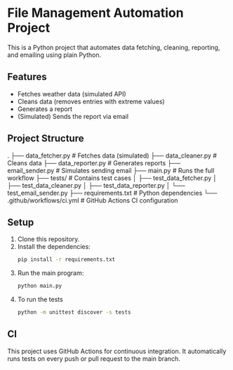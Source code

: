# File Management Automation Project

This is a Python project that automates data fetching, cleaning, reporting, and emailing using plain Python.

## Features
- Fetches weather data (simulated API)
- Cleans data (removes entries with extreme values)
- Generates a report
- (Simulated) Sends the report via email

## Project Structure
. ├── data_fetcher.py # Fetches data (simulated) ├── data_cleaner.py # Cleans data ├── data_reporter.py # Generates reports ├── email_sender.py # Simulates sending email ├── main.py # Runs the full workflow ├── tests/ # Contains test cases │ ├── test_data_fetcher.py │ ├── test_data_cleaner.py │ ├── test_data_reporter.py │ └── test_email_sender.py ├── requirements.txt # Python dependencies └── .github/workflows/ci.yml # GitHub Actions CI configuration

## Setup
1. Clone this repository.
2. Install the dependencies:
   ```bash
   pip install -r requirements.txt
   ```
3. Run the main program:
   ```bash 
   python main.py
   ```
4. To run the tests
   ```bash 
   python -m unittest discover -s tests
   ```
## CI
This project uses GitHub Actions for continuous integration. It automatically runs tests on every push or pull request to the main branch.
